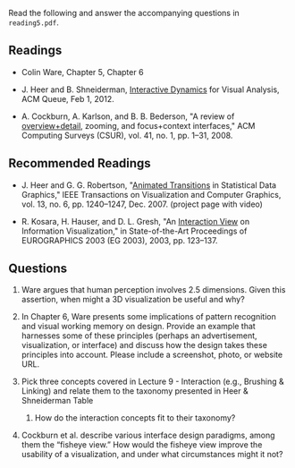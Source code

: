 Read the following and answer the accompanying questions in `reading5.pdf`.

## Readings

* Colin Ware, Chapter 5, Chapter 6

* J. Heer and B. Shneiderman, [Interactive Dynamics][1] for Visual Analysis, ACM
  Queue, Feb 1, 2012.

* A. Cockburn, A. Karlson, and B. B. Bederson, "A review of
  [overview+detail][2], zooming, and focus+context interfaces," ACM Computing
  Surveys (CSUR), vol. 41, no. 1, pp. 1–31, 2008.

[1]: cdn://excerpts/w5/p30-heer.pdf
[2]: cdn://excerpts/w5/Cockburn_overview_detail.pdf

## Recommended Readings

* J. Heer and G. G. Robertson, "[Animated Transitions][3] in Statistical Data
  Graphics," IEEE Transactions on Visualization and Computer Graphics, vol. 13,
  no. 6, pp. 1240–1247, Dec. 2007. (project page with video)

* R. Kosara, H. Hauser, and D. L. Gresh, "An [Interaction View][4] on Information
  Visualization," in State-of-the-Art Proceedings of EUROGRAPHICS 2003 (EG
  2003), 2003, pp. 123–137.

[3]: cdn://excerpts/w5/Heer_Animated_Transitions.pdf
[4]: cdn://excerpts/w5/Kosara_Interaction_View.pdf

## Questions

1. Ware argues that human perception involves 2.5 dimensions. Given this
   assertion, when might a 3D visualization be useful and why?

2. In Chapter 6, Ware presents some implications of pattern recognition and
   visual working memory on design. Provide an example that harnesses some of
   these principles (perhaps an advertisement, visualization, or interface) and
   discuss how the design takes these principles into account. Please include a
   screenshot, photo, or website URL.

3. Pick three concepts covered in Lecture 9 - Interaction (e.g., Brushing &
   Linking) and relate them to the taxonomy presented in Heer & Shneiderman Table
   1. How do the interaction concepts fit to their taxonomy?

4. Cockburn et al. describe various interface design paradigms, among them the
   “fisheye view.” How would the fisheye view improve the usability of a
   visualization, and under what circumstances might it not?


